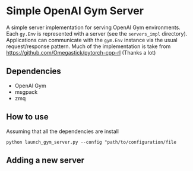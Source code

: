# Simple OpenAI Gym Server

A simple server implementation for serving OpenAI Gym environments. Each ```gy.Env```
is represented with a server (see the ```servers_impl``` directory). Applications
can communicate with the ```gym.Env``` instance via the usual request/response pattern.
Much of the implementation is take from https://github.com/Omegastick/pytorch-cpp-rl (Thanks a lot)


## Dependencies

- OpenAI Gym
- msgpack
- zmq

## How to use

Assuming that all the dependencies are install

```
python launch_gym_server.py --config "path/to/configuration/file
```

## Adding a new server

